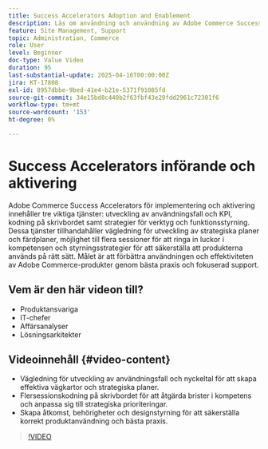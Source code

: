 ```yaml
---
title: Success Accelerators Adoption and Enablement
description: Läs om användning och användning av Adobe Commerce Success Accelerator för strategisk utveckling, kompetensförbättring och styrning.
feature: Site Management, Support
topic: Administration, Commerce
role: User
level: Beginner
doc-type: Value Video
duration: 95
last-substantial-update: 2025-04-16T00:00:00Z
jira: KT-17808
exl-id: 8957dbbe-9bed-41e4-b21e-5371f91085fd
source-git-commit: 34e15bd8c440b2f63fbf43e29fdd2961c72301f6
workflow-type: tm+mt
source-wordcount: '153'
ht-degree: 0%

---
```


# Success Accelerators införande och aktivering

Adobe Commerce Success Accelerators för implementering och aktivering innehåller tre viktiga tjänster: utveckling av användningsfall och KPI, kodning på skrivbordet samt strategier för verktyg och funktionsstyrning. Dessa tjänster tillhandahåller vägledning för utveckling av strategiska planer och färdplaner, möjlighet till flera sessioner för att ringa in luckor i kompetensen och styrningsstrategier för att säkerställa att produkterna används på rätt sätt. Målet är att förbättra användningen och effektiviteten av Adobe Commerce-produkter genom bästa praxis och fokuserad support.

## Vem är den här videon till?

* Produktansvariga
* IT-chefer
* Affärsanalyser
* Lösningsarkitekter

## Videoinnehåll {#video-content}

* Vägledning för utveckling av användningsfall och nyckeltal för att skapa effektiva vägkartor och strategiska planer.
* Flersessionskodning på skrivbordet för att åtgärda brister i kompetens och anpassa sig till strategiska prioriteringar.
* Skapa åtkomst, behörigheter och designstyrning för att säkerställa korrekt produktanvändning och bästa praxis.

>[!VIDEO](https://video.tv.adobe.com/v/3463082/?learn=on&enablevpops&captions=swe)
